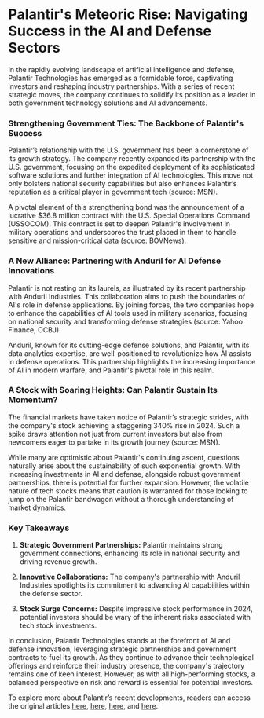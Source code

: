 # Palantir's Meteoric Rise: Navigating Success in the AI and Defense Sectors

In the rapidly evolving landscape of artificial intelligence and defense, Palantir Technologies has emerged as a formidable force, captivating investors and reshaping industry partnerships. With a series of recent strategic moves, the company continues to solidify its position as a leader in both government technology solutions and AI advancements.

### Strengthening Government Ties: The Backbone of Palantir's Success

Palantir’s relationship with the U.S. government has been a cornerstone of its growth strategy. The company recently expanded its partnership with the U.S. government, focusing on the expedited deployment of its sophisticated software solutions and further integration of AI technologies. This move not only bolsters national security capabilities but also enhances Palantir’s reputation as a critical player in government tech (source: MSN).

A pivotal element of this strengthening bond was the announcement of a lucrative $36.8 million contract with the U.S. Special Operations Command (USSOCOM). This contract is set to deepen Palantir's involvement in military operations and underscores the trust placed in them to handle sensitive and mission-critical data (source: BOVNews).

### A New Alliance: Partnering with Anduril for AI Defense Innovations

Palantir is not resting on its laurels, as illustrated by its recent partnership with Anduril Industries. This collaboration aims to push the boundaries of AI's role in defense applications. By joining forces, the two companies hope to enhance the capabilities of AI tools used in military scenarios, focusing on national security and transforming defense strategies (source: Yahoo Finance, OCBJ).

Anduril, known for its cutting-edge defense solutions, and Palantir, with its data analytics expertise, are well-positioned to revolutionize how AI assists in defense operations. This partnership highlights the increasing importance of AI in modern warfare, and Palantir's pivotal role in this realm.

### A Stock with Soaring Heights: Can Palantir Sustain Its Momentum?

The financial markets have taken notice of Palantir’s strategic strides, with the company's stock achieving a staggering 340% rise in 2024. Such a spike draws attention not just from current investors but also from newcomers eager to partake in its growth journey (source: MSN).

While many are optimistic about Palantir's continuing ascent, questions naturally arise about the sustainability of such exponential growth. With increasing investments in AI and defense, alongside robust government partnerships, there is potential for further expansion. However, the volatile nature of tech stocks means that caution is warranted for those looking to jump on the Palantir bandwagon without a thorough understanding of market dynamics.

### Key Takeaways

1. **Strategic Government Partnerships:** Palantir maintains strong government connections, enhancing its role in national security and driving revenue growth.
   
2. **Innovative Collaborations:** The company's partnership with Anduril Industries spotlights its commitment to advancing AI capabilities within the defense sector.

3. **Stock Surge Concerns:** Despite impressive stock performance in 2024, potential investors should be wary of the inherent risks associated with tech stock investments.

In conclusion, Palantir Technologies stands at the forefront of AI and defense innovation, leveraging strategic partnerships and government contracts to fuel its growth. As they continue to advance their technological offerings and reinforce their industry presence, the company's trajectory remains one of keen interest. However, as with all high-performing stocks, a balanced perspective on risk and reward is essential for potential investors.

To explore more about Palantir’s recent developments, readers can access the original articles [here](https://www.msn.com/en-us/money/technology/palantir-stock-extends-gains-as-ai-titan-builds-on-government-partnership/ar-AA1vxbJm), [here](https://www.bovnews.com/2024/12/09/palantir-technologies-pltr-takes-a-giant-leap-whats-behind-the-36-8m-contract-and-rising-stock-price/), [here](https://finance.yahoo.com/video/palantir-partners-anduril-advance-ai-154658126.html), and [here](https://www.ocbj.com/defense-2/anduril-palantir-partner-on-ai-for-military/).